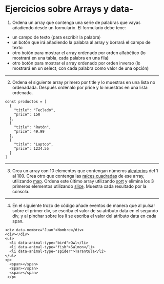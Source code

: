 # Ejercicios sobre Arrays y data-
1. Ordena un array que contenga una serie de palabras que vayas añadiendo desde un formulario. El formulario debe tene:
  * un campo de texto (para escribir la palabra)
  * un botón que irá añadiendo la palabra al array y borrará el campo de texto
  * otro botón para mostrar el array ordenado por orden alfabético (lo mostrará en una tabla, cada palabra en una fila)
  * otro botón para mostrar el array ordenado por orden inverso (lo mostrará en un select, con cada palabra como valor de una opción)
---
2. Ordena el siguiente array primero por title y lo muestras en una lista no ordenadada. Después ordénalo por price y lo muestras en una lista ordenada.
```
const productos = [
  {
    "title": "Teclado",
    "price": 150
  },
  {
    "title": "Ratón",
    "price": 49.99
  },
  {
    "title": "Laptop",
    "price": 1234.56
  }
]
```
---
3. Crea un array con 10 elementos que contengan números [aleatorios](https://developer.mozilla.org/es/docs/Web/JavaScript/Reference/Global_Objects/Math/random) del 1 al 100. Crea otro que contenga las [raíces cuadradas](https://developer.mozilla.org/es/docs/Web/JavaScript/Reference/Global_Objects/Math/sqrt) de ese array, utilizando [map](https://developer.mozilla.org/es/docs/Web/JavaScript/Reference/Global_Objects/Array/map). Ordena este último array utilizando [sort](https://developer.mozilla.org/es/docs/Web/JavaScript/Reference/Global_Objects/Array/sort) y elimina los 3 primeros elementos utilizando [slice](https://developer.mozilla.org/es/docs/Web/JavaScript/Reference/Global_Objects/Array/slice). Muestra cada resultado por la consola.
---
4. En el siguiente trozo de código añade eventos de manera que al pulsar sobre el primer div, se escriba el valor de su atributo data en el segundo div, y al pinchar sobre los li se escriba el valor del atributo data en cada span.
```
<div data-nombre="Juan">Nombre</div>
<div></div>
<ul>
  <li data-animal-type="bird">Owl</li>
  <li data-animal-type="fish">Salmon</li>
  <li data-animal-type="spider">Tarantula</li>
</ul> 
<p>
  <span></span>
  <span></span>
  <span></span>
 </p>
```
